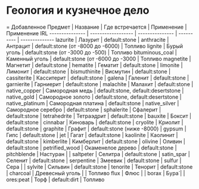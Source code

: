 Геология и кузнечное дело
=========================

= Добавленное
     Предмет    |      Название      | Где встречается | Применение | Применение IRL
--------------- | ------------------ | --------------- | ---------- | --------------
lazurite        | Лазурит            |  default:stone  |
anthracite      | Антрацит           | default:stone (от -8000 до -6000) | Топливо
lignite         | Бурый уголь        | default:stone (от -3000 до -500) | Топливо
bituminous_coal | Каменный уголь     | default:stone (от -6000 до -3000 | Топливо
magnetite       | Магнетит           |  default:stone  |
hematite        | Гематит            |  default:stone  |
limonite        | Лимонит            |  default:stone  |
bismuthinite    | Висмутин           |  default:stone  |
cassiterite     | Касситерит         |  default:stone  |
galena          | Галенит            |  default:stone  |
garnierite      | Гарниерит          |  default:stone  |
malachite       | Малахит            |  default:stone  |
native_copper   | Самородная медь    | default:stone, default:desertstone |
native_gold     | Самородное золото  | default:stone, default:desertstone |
native_platinum | Самородная платина |  default:stone  |
native_silver   | Самородное серебро |  default:stone  |
sphalerite      | Сфалерит           |  default:stone  |
tetrahedrite    | Тетраэдрит         |  default:stone  |
bauxite         | Боксит             |  default:stone  |
cinnabar        | Киноварь           |  default:stone  |
cryolite        | Криолит            |  default:stone  |
graphite        | Графит             | default:stone (ниже -8000) |
gypsum          | Гипс               |  default:stone  |
jet             | Гагат              |  default:stone  |
kaolinite       | Каолинит           |  default:stone  |
kimberlite      | Кимберлит          |  default:stone  |
olivine         | Оливин             |  default:stone  |
petrified_wood  | Окаменелое дерево  |  default:stone  |
pitchblende     | Настуран           |                 |
saltpeter       | Селитра            |  default:stone  |
satin_spar      | Селенит            |  default:stone  |
serpentine      | Змеевик            |  default:stone  |
sulfur          | Сера               |                 |
sylvite         | Сильвин            |  default:stone  |
tenorite        | Тенорит            |  default:stone  |
charcoal        | Древесный уголь    |                 | Топливо
flux            | Флюс               |                 |
borax           | Бура́               |                 |
ores:peat       | Торф               |  default:dirt   | Топливо
